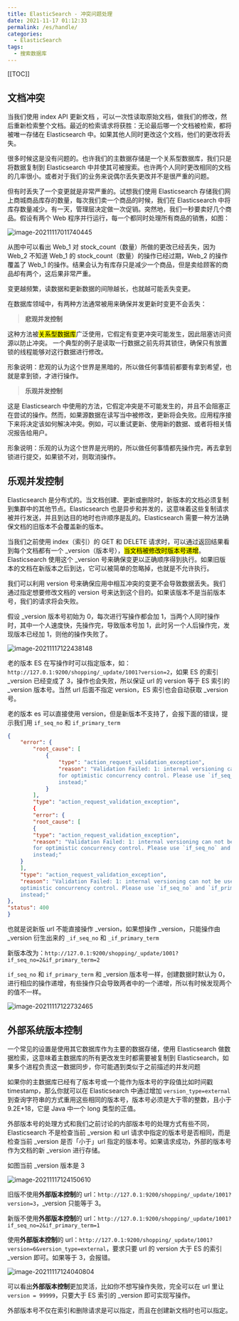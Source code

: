 ```yaml
---
title: ElasticSearch - 冲突问题处理
date: 2021-11-17 01:12:33
permalink: /es/handle/
categories:
  - ElasticSearch
tags: 
  - 搜索数据库
---
```


[[TOC]]



## 文档冲突

当我们使用 index API 更新文档 ，可以一次性读取原始文档，做我们的修改，然后重新检索整个文档。最近的检索请求将获胜：无论最后哪一个文档被检索，都将被唯一存储在 Elasticsearch 中。如果其他人同时更改这个文档，他们的更改将丢失。

很多时候这是没有问题的。也许我们的主数据存储是一个关系型数据库，我们只是将数据复制到 Elasticsearch 中并使其可被搜索。也许两个人同时更改相同的文档的几率很小。或者对于我们的业务来说偶尔丢失更改并不是很严重的问题。

但有时丢失了一个变更就是非常严重的。试想我们使用 Elasticsearch 存储我们网上商城商品库存的数量，每次我们卖一个商品的时候，我们在 Elasticsearch 中将库存数量减少。有一天，管理层决定做一次促销。突然地，我们一秒要卖好几个商品。假设有两个 Web 程序并行运行，每一个都同时处理所有商品的销售，如图：

![image-20211117011740445](https://gcore.jsdelivr.net/gh/Kele-Bingtang/static/img/ElasticSearch/20211117011741.png)

从图中可以看出 Web_1 对 stock_count（数量）所做的更改已经丢失，因为 Web_2 不知道 Web_1 的 stock_count（数量）的操作已经过期，Web_2 的操作覆盖了 Web_1 的操作。结果会认为有库存只是减少一个商品，但是卖给顾客的商品却有两个，这后果非常严重。

变更越频繁，读数据和更新数据的间隙越长，也就越可能丢失变更。

在数据库领域中，有两种方法通常被用来确保并发更新时变更不会丢失：

> **悲观并发控制**

这种方法被<mark>关系型数据库</mark>广泛使用，它假定有变更冲突可能发生，因此阻塞访问资源以防止冲突。 一个典型的例子是读取一行数据之前先将其锁住，确保只有放置锁的线程能够对这行数据进行修改。

形象说明：悲观的认为这个世界是黑暗的，所以做任何事情前都要有拿到希望，也就是拿到锁，才进行操作。

> **乐观并发控制**

这是 Elasticsearch 中使用的方法，它假定冲突是不可能发生的，并且不会阻塞正在尝试的操作。然而，如果源数据在读写当中被修改，更新将会失败。应用程序接下来将决定该如何解决冲突。例如，可以重试更新、使用新的数据、或者将相关情况报告给用户。

形象说明：乐观的认为这个世界是光明的，所以做任何事情都先操作完，再去拿到锁进行提交，如果锁不对，则取消操作。

## 乐观并发控制

Elasticsearch 是分布式的。当文档创建、更新或删除时，新版本的文档必须复制到集群中的其他节点。Elasticsearch 也是异步和并发的，这意味着这些复制请求被并行发送，并且到达目的地时也许顺序是乱的。Elasticsearch 需要一种方法确保文档的旧版本不会覆盖新的版本。

当我们之前使用 index（索引）的 GET 和 DELETE 请求时，可以通过返回结果看到每个文档都有一个 _version（版本号），<mark>当文档被修改时版本号递增</mark>。Elasticsearch 使用这个 _version 号来确保变更以正确顺序得到执行。如果旧版本的文档在新版本之后到达，它可以被简单的忽略掉，也就是不允许执行。

我们可以利用 version 号来确保应用中相互冲突的变更不会导致数据丢失。我们通过指定想要修改文档的 version 号来达到这个目的。如果该版本不是当前版本号，我们的请求将会失败。

假设 _version 版本号初始为 0，每次进行写操作都会加 1，当两个人同时操作时，其中一个人速度快，先操作完，导致版本号加 1，此时另一个人后操作完，发现版本已经加 1，则他的操作失败了。

![image-20211117122438148](https://gcore.jsdelivr.net/gh/Kele-Bingtang/static/img/ElasticSearch/20211117122439.png)

老的版本 ES 在写操作时可以指定版本，如：`http://127.0.1:9200/shopping/_update/1001?version=2`，如果 ES 的索引 _version 已经变成了 3，操作也会失败，所以保证 url 的 version 等于 ES 索引的 _version 版本号。当然 url 后面不指定 version，ES 索引也会自动获取 _version 号。

老的版本 es 可以直接使用 version，但是新版本不支持了，会报下面的错误，提示我们用 `if_seq_no` 和 `if_primary_term`

```json {24}
{
    "error": {
        "root_cause": [
            {
                "type": "action_request_validation_exception",
                "reason": "Validation Failed: 1: internal versioning can not be used 
                for optimistic concurrency control. Please use `if_seq_no` and `if_primary_term` 
                instead;"
            }
        ],
        "type": "action_request_validation_exception",
        {
        "error": {
        "root_cause": [
        {
        "type": "action_request_validation_exception",
        "reason": "Validation Failed: 1: internal versioning can not be used 
        for optimistic concurrency control. Please use `if_seq_no` and `if_primary_term` 
        instead;"
    }
    ],
    "type": "action_request_validation_exception",
    "reason": "Validation Failed: 1: internal versioning can not be used for 
    optimistic concurrency control. Please use `if_seq_no` and `if_primary_term` 
    instead;"
},
"status": 400
}
```

也就是说新版 url 不能直接操作 _version，如果想操作 _version，只能操作由 _version 衍生出来的 `_if_seq_no` 和 `_if_primary_term`

新版本改为：`http://127.0.1:9200/shopping/_update/1001?if_seq_no=2&if_primary_term=2`

`if_seq_no` 和 `if_primary_term` 和 _version 版本号一样，创建数据时默认为 0，进行相应的操作递增，有些操作只会导致两者中的一个递增，所以有时候发现两个的值不一样。

![image-20211117122732465](https://gcore.jsdelivr.net/gh/Kele-Bingtang/static/img/ElasticSearch/20211117122733.png)

## 外部系统版本控制

一个常见的设置是使用其它数据库作为主要的数据存储，使用 Elasticsearch 做数据检索，这意味着主数据库的所有更改发生时都需要被复制到 Elasticsearch，如果多个进程负责这一数据同步，你可能遇到类似于之前描述的并发问题

如果你的主数据库已经有了版本号或一个能作为版本号的字段值比如时间戳 timestamp，那么你就可以在 Elasticsearch 中通过增加 `version_type=external` 到查询字符串的方式重用这些相同的版本号，版本号必须是大于零的整数，且小于 9.2E+18，它是 Java 中一个 long 类型的正值。

外部版本号的处理方式和我们之前讨论的内部版本号的处理方式有些不同，Elasticsearch 不是检查当前 _version 和 url 请求中指定的版本号是否相同，而是检查当前 _version 是否「小于」url 指定的版本号。如果请求成功，外部的版本号作为文档的新 _version 进行存储。

如图当前 _version 版本是 3



![image-20211117124150610](https://gcore.jsdelivr.net/gh/Kele-Bingtang/static/img/ElasticSearch/20211117124154.png)

旧版不使用**外部版本控制**的 url：`http://127.0.1:9200/shopping/_update/1001?version=3`，_version 只能等于 3。

新版不使用**外部版本控制**的 url：`http://127.0.1:9200/shopping/_update/1001?if_seq_no=2&if_primary_term=1`

使用**外部版本控制**的 url：`http://127.0.1:9200/shopping/_update/1001?version=6&version_type=external`，要求只要 url 的 version 大于 ES 的索引 _version 即可。如果等于 3，会报错。

![image-20211117124040804](https://gcore.jsdelivr.net/gh/Kele-Bingtang/static/img/ElasticSearch/20211117124836.png)

可以看出**外部版本控制**更加灵活，比如你不想写操作失败，完全可以在 url 里让 `version = 99999`，只要大于 ES 索引的 _version 即可实现写操作。 

外部版本号不仅在索引和删除请求是可以指定，而且在创建新文档时也可以指定。
